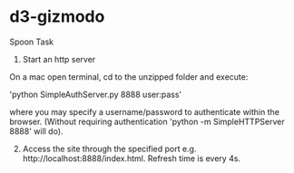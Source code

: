 # d3-gizmodo
Spoon Task

1. Start an http server

On a mac open terminal, cd to the unzipped folder and execute:

'python SimpleAuthServer.py 8888 user:pass'

where you may specify a username/password to authenticate within the browser.
(Without requiring authentication 'python -m SimpleHTTPServer 8888' will do).


2. Access the site through the specified port e.g. http://localhost:8888/index.html.  Refresh time is every 4s.
